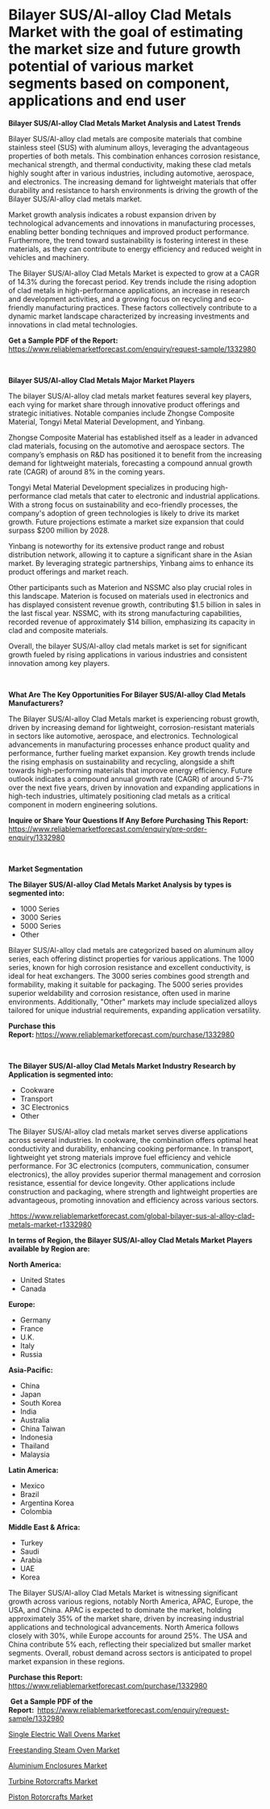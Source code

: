 <p><h1>Bilayer SUS/Al-alloy Clad Metals Market with the goal of estimating the market size and future growth potential of various market segments based on component, applications and end user</h1></p><p><strong>Bilayer SUS/Al-alloy Clad Metals Market Analysis and Latest Trends</strong></p>
<p><p>Bilayer SUS/Al-alloy clad metals are composite materials that combine stainless steel (SUS) with aluminum alloys, leveraging the advantageous properties of both metals. This combination enhances corrosion resistance, mechanical strength, and thermal conductivity, making these clad metals highly sought after in various industries, including automotive, aerospace, and electronics. The increasing demand for lightweight materials that offer durability and resistance to harsh environments is driving the growth of the Bilayer SUS/Al-alloy clad metals market.</p><p>Market growth analysis indicates a robust expansion driven by technological advancements and innovations in manufacturing processes, enabling better bonding techniques and improved product performance. Furthermore, the trend toward sustainability is fostering interest in these materials, as they can contribute to energy efficiency and reduced weight in vehicles and machinery.</p><p>The Bilayer SUS/Al-alloy Clad Metals Market is expected to grow at a CAGR of 14.3% during the forecast period. Key trends include the rising adoption of clad metals in high-performance applications, an increase in research and development activities, and a growing focus on recycling and eco-friendly manufacturing practices. These factors collectively contribute to a dynamic market landscape characterized by increasing investments and innovations in clad metal technologies.</p></p>
<p><strong>Get a Sample PDF of the Report:&nbsp;</strong> <a href="https://www.reliablemarketforecast.com/enquiry/request-sample/1332980?utm_campaign=2516&utm_medium=2&utm_source=Github&utm_content=ia&utm_term=24032025&utm_id=bilayer-susal-alloy-clad-metals">https://www.reliablemarketforecast.com/enquiry/request-sample/1332980</a></p>
<p>&nbsp;</p>
<p><strong>Bilayer SUS/Al-alloy Clad Metals Major Market Players</strong></p>
<p><p>The bilayer SUS/Al-alloy clad metals market features several key players, each vying for market share through innovative product offerings and strategic initiatives. Notable companies include Zhongse Composite Material, Tongyi Metal Material Development, and Yinbang.</p><p>Zhongse Composite Material has established itself as a leader in advanced clad materials, focusing on the automotive and aerospace sectors. The company’s emphasis on R&D has positioned it to benefit from the increasing demand for lightweight materials, forecasting a compound annual growth rate (CAGR) of around 8% in the coming years. </p><p>Tongyi Metal Material Development specializes in producing high-performance clad metals that cater to electronic and industrial applications. With a strong focus on sustainability and eco-friendly processes, the company's adoption of green technologies is likely to drive its market growth. Future projections estimate a market size expansion that could surpass $200 million by 2028.</p><p>Yinbang is noteworthy for its extensive product range and robust distribution network, allowing it to capture a significant share in the Asian market. By leveraging strategic partnerships, Yinbang aims to enhance its product offerings and market reach.</p><p>Other participants such as Materion and NSSMC also play crucial roles in this landscape. Materion is focused on materials used in electronics and has displayed consistent revenue growth, contributing $1.5 billion in sales in the last fiscal year. NSSMC, with its strong manufacturing capabilities, recorded revenue of approximately $14 billion, emphasizing its capacity in clad and composite materials.</p><p>Overall, the bilayer SUS/Al-alloy clad metals market is set for significant growth fueled by rising applications in various industries and consistent innovation among key players.</p></p>
<p>&nbsp;</p>
<p><strong>What Are The Key Opportunities For Bilayer SUS/Al-alloy Clad Metals Manufacturers?</strong></p>
<p><p>The Bilayer SUS/Al-alloy Clad Metals market is experiencing robust growth, driven by increasing demand for lightweight, corrosion-resistant materials in sectors like automotive, aerospace, and electronics. Technological advancements in manufacturing processes enhance product quality and performance, further fueling market expansion. Key growth trends include the rising emphasis on sustainability and recycling, alongside a shift towards high-performing materials that improve energy efficiency. Future outlook indicates a compound annual growth rate (CAGR) of around 5-7% over the next five years, driven by innovation and expanding applications in high-tech industries, ultimately positioning clad metals as a critical component in modern engineering solutions.</p></p>
<p><strong>Inquire or Share Your Questions If Any Before Purchasing This Report:</strong> <a href="https://www.reliablemarketforecast.com/enquiry/pre-order-enquiry/1332980?utm_campaign=2516&utm_medium=2&utm_source=Github&utm_content=ia&utm_term=24032025&utm_id=bilayer-susal-alloy-clad-metals">https://www.reliablemarketforecast.com/enquiry/pre-order-enquiry/1332980</a></p>
<p>&nbsp;</p>
<p><strong>Market Segmentation</strong></p>
<p><strong>The Bilayer SUS/Al-alloy Clad Metals Market Analysis by types is segmented into:</strong></p>
<p><ul><li>1000 Series</li><li>3000 Series</li><li>5000 Series</li><li>Other</li></ul></p>
<p><p>Bilayer SUS/Al-alloy clad metals are categorized based on aluminum alloy series, each offering distinct properties for various applications. The 1000 series, known for high corrosion resistance and excellent conductivity, is ideal for heat exchangers. The 3000 series combines good strength and formability, making it suitable for packaging. The 5000 series provides superior weldability and corrosion resistance, often used in marine environments. Additionally, "Other" markets may include specialized alloys tailored for unique industrial requirements, expanding application versatility.</p></p>
<p><strong>Purchase this Report:&nbsp;</strong><a href="https://www.reliablemarketforecast.com/purchase/1332980?utm_campaign=2516&utm_medium=2&utm_source=Github&utm_content=ia&utm_term=24032025&utm_id=bilayer-susal-alloy-clad-metals">https://www.reliablemarketforecast.com/purchase/1332980</a></p>
<p>&nbsp;</p>
<p><strong>The Bilayer SUS/Al-alloy Clad Metals Market Industry Research by Application is segmented into:</strong></p>
<p><ul><li>Cookware</li><li>Transport</li><li>3C Electronics</li><li>Other</li></ul></p>
<p><p>The Bilayer SUS/Al-alloy clad metals market serves diverse applications across several industries. In cookware, the combination offers optimal heat conductivity and durability, enhancing cooking performance. In transport, lightweight yet strong materials improve fuel efficiency and vehicle performance. For 3C electronics (computers, communication, consumer electronics), the alloy provides superior thermal management and corrosion resistance, essential for device longevity. Other applications include construction and packaging, where strength and lightweight properties are advantageous, promoting innovation and efficiency across various sectors.</p></p>
<p><a href="https://www.reliablemarketforecast.com/global-bilayer-sus-al-alloy-clad-metals-market-r1332980?utm_campaign=2516&utm_medium=2&utm_source=Github&utm_content=ia&utm_term=24032025&utm_id=bilayer-susal-alloy-clad-metals">&nbsp;https://www.reliablemarketforecast.com/global-bilayer-sus-al-alloy-clad-metals-market-r1332980</a></p>
<p><strong>In terms of Region, the Bilayer SUS/Al-alloy Clad Metals Market Players available by Region are:</strong></p>
<p>
    <p> <strong> North America: </strong>
        <ul>
            <li>United States</li>
            <li>Canada</li>
        </ul>
        </p> 
    <p> <strong> Europe: </strong>
        <ul>
            <li>Germany</li>
            <li>France</li>
            <li>U.K.</li>
            <li>Italy</li>
            <li>Russia</li>
        </ul>
        </p> 
    <p> <strong> Asia-Pacific: </strong>
        <ul>
            <li>China</li>
            <li>Japan</li>
            <li>South Korea</li>
            <li>India</li>
            <li>Australia</li>
            <li>China Taiwan</li>
            <li>Indonesia</li>
            <li>Thailand</li>
            <li>Malaysia</li>
        </ul>
        </p> 
    <p> <strong> Latin America: </strong>
        <ul>
            <li>Mexico</li>
            <li>Brazil</li>
            <li>Argentina Korea</li>
            <li>Colombia</li>
        </ul>
        </p> 
    <p> <strong> Middle East & Africa: </strong>
        <ul>
            <li>Turkey</li>
            <li>Saudi</li>
            <li>Arabia</li>
            <li>UAE</li>
            <li>Korea</li>
        </ul>
    </p>
    </p>
<p><p>The Bilayer SUS/Al-alloy Clad Metals Market is witnessing significant growth across various regions, notably North America, APAC, Europe, the USA, and China. APAC is expected to dominate the market, holding approximately 35% of the market share, driven by increasing industrial applications and technological advancements. North America follows closely with 30%, while Europe accounts for around 25%. The USA and China contribute 5% each, reflecting their specialized but smaller market segments. Overall, robust demand across sectors is anticipated to propel market expansion in these regions.</p></p>
<p><strong>Purchase this Report: </strong><a href="https://www.reliablemarketforecast.com/purchase/1332980?utm_campaign=2516&utm_medium=2&utm_source=Github&utm_content=ia&utm_term=24032025&utm_id=bilayer-susal-alloy-clad-metals">https://www.reliablemarketforecast.com/purchase/1332980</a></p>
<p>&nbsp;<strong>Get a Sample PDF of the Report:&nbsp;&nbsp;</strong><a href="https://www.reliablemarketforecast.com/enquiry/request-sample/1332980?utm_campaign=2516&utm_medium=2&utm_source=Github&utm_content=ia&utm_term=24032025&utm_id=bilayer-susal-alloy-clad-metals">https://www.reliablemarketforecast.com/enquiry/request-sample/1332980</a></p>
<p><strong></strong></p>
<p><p><a href="https://www.linkedin.com/pulse/industry-projections-global-single-electric-wall-ovens-market-s5jwe?utm_campaign=2516&utm_medium=2&utm_source=Github&utm_content=ia&utm_term=24032025&utm_id=bilayer-susal-alloy-clad-metals">Single Electric Wall Ovens Market</a></p><p><a href="https://www.linkedin.com/pulse/freestanding-steam-oven-market-report-based-its-anticipated-otyle?utm_campaign=2516&utm_medium=2&utm_source=Github&utm_content=ia&utm_term=24032025&utm_id=bilayer-susal-alloy-clad-metals">Freestanding Steam Oven Market</a></p><p><a href="https://www.linkedin.com/pulse/market-forecasting-change-global-aluminium-enclosures-dynamics-tj2pf?utm_campaign=2516&utm_medium=2&utm_source=Github&utm_content=ia&utm_term=24032025&utm_id=bilayer-susal-alloy-clad-metals">Aluminium Enclosures Market</a></p><p><a href="https://github.com/smarzkathyb6/Market-Research-Report-List-1/blob/main/turbine-rotorcrafts-market.md?utm_campaign=2516&utm_medium=2&utm_source=Github&utm_content=ia&utm_term=24032025&utm_id=bilayer-susal-alloy-clad-metals">Turbine Rotorcrafts Market</a></p><p><a href="https://github.com/ernierintzfu/Market-Research-Report-List-1/blob/main/piston-rotorcrafts-market.md?utm_campaign=2516&utm_medium=2&utm_source=Github&utm_content=ia&utm_term=24032025&utm_id=bilayer-susal-alloy-clad-metals">Piston Rotorcrafts Market</a></p></p>